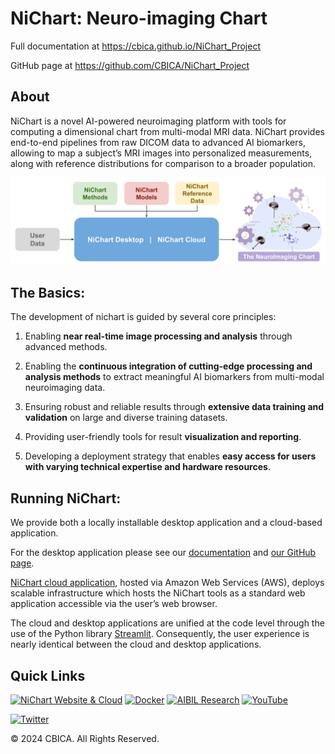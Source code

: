 # NiChart: Neuro-imaging Chart

Full documentation at https://cbica.github.io/NiChart_Project

GitHub page at https://github.com/CBICA/NiChart_Project

## About

NiChart is a novel AI-powered neuroimaging platform with tools for computing a dimensional chart from multi-modal MRI data. NiChart provides end-to-end pipelines from raw DICOM data to advanced
AI biomarkers, allowing to map a subject’s MRI images into personalized measurements, along with
reference distributions for comparison to a broader population.

![NiChart flowchart](resources/images/NiChart_Flowchart_v2.svg)

## The Basics:

The development of nichart is guided by several core principles:

1. Enabling **near real-time image processing and analysis** through advanced methods.

2. Enabling the **continuous integration of cutting-edge processing and analysis methods** to extract meaningful AI biomarkers from multi-modal neuroimaging data.

3. Ensuring robust and reliable results through **extensive data training and validation** on large and diverse training datasets.

4. Providing user-friendly tools for result **visualization and reporting**.

5. Developing a deployment strategy that enables **easy access for users with varying technical expertise and hardware resources**.

## Running NiChart:

We provide both a locally installable desktop application and a cloud-based application. 

For the desktop application please see our [documentation](https://cbica.github.io/NiChart_Project/) and [our GitHub page](https://github.com/CBICA/NiChart_Project/). 

[NiChart cloud application](https://neuroimagingchart.com/portal), hosted via Amazon Web Services (AWS), deploys scalable infrastructure which hosts the NiChart tools as a standard web application accessible via the user’s web browser. 

The cloud and desktop applications are unified at the code level through the use of the Python library [Streamlit](https://streamlit.io/). Consequently, the user experience is nearly identical between the cloud and desktop applications.

## Quick Links

[![NiChart Website & Cloud](https://img.shields.io/badge/-Website-blue?style=for-the-badge&logo=world&logoColor=white)](https://neuroimagingchart.com/) [![Docker](https://img.shields.io/badge/docker-%230db7ed.svg?style=for-the-badge&logo=docker&logoColor=white)](https://hub.docker.com/u/cbica) [![AIBIL Research](https://img.shields.io/badge/-Research-blue?style=for-the-badge&logo=google-scholar&logoColor=white)](https://aibil.med.upenn.edu/research/) [![YouTube](https://img.shields.io/badge/YouTube-%23FF0000.svg?style=for-the-badge&logo=YouTube&logoColor=white)](https://www.youtube.com/@NiChart-UPenn)

[![Twitter](https://img.shields.io/twitter/url/https/twitter.com/NiChart_AIBIL.svg?style=social&label=Follow%20%40NiChart_AIBIL)](https://x.com/NiChart_AIBIL)

© 2024 CBICA. All Rights Reserved.
